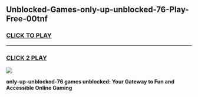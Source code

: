 
## Unblocked-Games-only-up-unblocked-76-Play-Free-00tnf
<h3>
<a href="https://premium76.site?title=only-up-unblocked-76&ref=23A">CLICK TO PLAY</a></h3>
<hr>

<h3>
<a href="https://premium76.site?title=only-up-unblocked-76&ref=23A">CLICK 2 PLAY</a>
  
</h3>

<a href="https://premium76.site?title=only-up-unblocked-76&ref=23A"><img src="https://clearcache.store/games.png"></a>


**only-up-unblocked-76 games unblocked: Your Gateway to Fun and Accessible Online Gaming**
